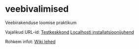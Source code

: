 veebivalimised
==============

Veebirakenduse loomise praktikum

Vajalikud URL-id:
[Testkeskkond](http://uuedvalimised.appspot.com/)
[Localhosti installatsioonijuhend](https://github.com/alarkirikal/veebivalimised/wiki/Localhosti-installatsioonijuhend)

Rohkem infot:
[Wiki lehed](https://github.com/alarkirikal/veebivalimised/wiki/_pages)
